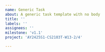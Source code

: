 ```yaml
---
name: Generic Task
about: A generic task template with no body
title: ''
labels: ''
assignees: ''
milestone: 'v1.1'
project: 'AY2425S1-CS2103T-W13-2/4'

---
```

